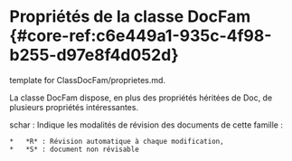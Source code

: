 # Propriétés de la classe DocFam {#core-ref:c6e449a1-935c-4f98-b255-d97e8f4d052d}
 
<span class="fixme template"> template for ClassDocFam/proprietes.md.</span>

La classe DocFam dispose, en plus des propriétés héritées de Doc, de plusieurs propriétés intéressantes.

schar
:   Indique les modalités de révision des documents de cette famille :

    *   *R* : Révision automatique à chaque modification,
    *   *S* : document non révisable
